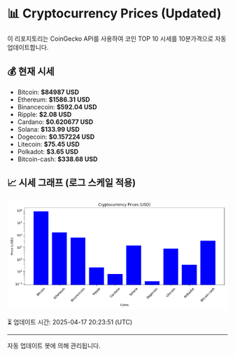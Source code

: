 
# 📊 Cryptocurrency Prices (Updated)

이 리포지토리는 CoinGecko API를 사용하여 코인 TOP 10 시세를 10분가격으로 자동 업데이트합니다.

## 💰 현재 시세
- Bitcoin: **$84987 USD**
- Ethereum: **$1586.31 USD**
- Binancecoin: **$592.04 USD**
- Ripple: **$2.08 USD**
- Cardano: **$0.620677 USD**
- Solana: **$133.99 USD**
- Dogecoin: **$0.157224 USD**
- Litecoin: **$75.45 USD**
- Polkadot: **$3.65 USD**
- Bitcoin-cash: **$338.68 USD**

## 📈 시세 그래프 (로그 스케일 적용)
![Crypto Prices](crypto_prices.png)

⏳ 업데이트 시간: 2025-04-17 20:23:51 (UTC)

---
자동 업데이트 봇에 의해 관리됩니다.
